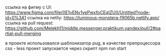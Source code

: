 ссылка на фигму с UI: https://www.figma.com/file/0E1vENv1yePwxfoCEqIZU0/Untitled?node-id=0%3A1
ссылка на netliy: https://luminous-monstera-f9065b.netlify.app/
ссылка на pull request: https://github.com/Melekh11/middle.messenger.praktikum.yandex/pull/2#partial-pull-merging

в проекте использовался шаблонизатор pug, в качестве препроцессора css - less
проект запускается через скрипт npm run start
